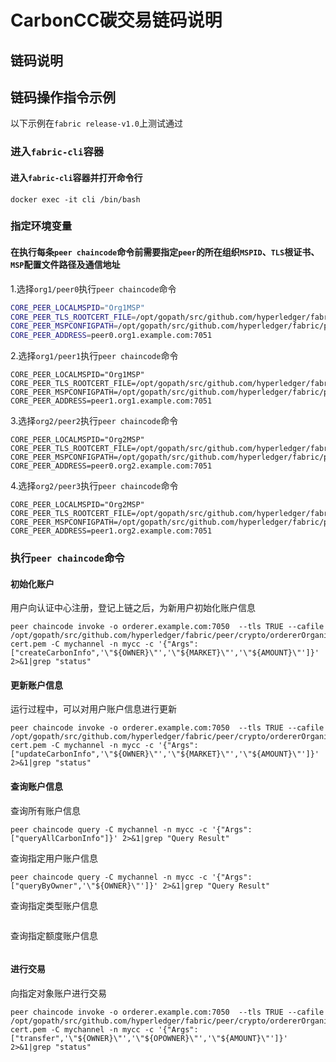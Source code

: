 # CarbonCC碳交易链码说明

## 链码说明

## 链码操作指令示例

以下示例在`fabric release-v1.0`上测试通过

### 进入`fabric-cli`容器

#### 进入`fabric-cli`容器并打开命令行

```shell
docker exec -it cli /bin/bash
```

### 指定环境变量

#### 在执行每条`peer chaincode`命令前需要指定`peer`的所在组织`MSPID`、`TLS`根证书、`MSP`配置文件路径及通信地址

1.选择`org1/peer0`执行`peer chaincode`命令

```bash
CORE_PEER_LOCALMSPID="Org1MSP"
CORE_PEER_TLS_ROOTCERT_FILE=/opt/gopath/src/github.com/hyperledger/fabric/peer/crypto/peerOrganizations/org1.example.com/peers/peer0.org1.example.com/tls/ca.crt
CORE_PEER_MSPCONFIGPATH=/opt/gopath/src/github.com/hyperledger/fabric/peer/crypto/peerOrganizations/org1.example.com/users/Admin@org1.example.com/msp
CORE_PEER_ADDRESS=peer0.org1.example.com:7051
```

2.选择`org1/peer1`执行`peer chaincode`命令

```shell
CORE_PEER_LOCALMSPID="Org1MSP"
CORE_PEER_TLS_ROOTCERT_FILE=/opt/gopath/src/github.com/hyperledger/fabric/peer/crypto/peerOrganizations/org1.example.com/peers/peer0.org1.example.com/tls/ca.crt
CORE_PEER_MSPCONFIGPATH=/opt/gopath/src/github.com/hyperledger/fabric/peer/crypto/peerOrganizations/org1.example.com/users/Admin@org1.example.com/msp
CORE_PEER_ADDRESS=peer1.org1.example.com:7051
```

3.选择`org2/peer2`执行`peer chaincode`命令

```shell
CORE_PEER_LOCALMSPID="Org2MSP"
CORE_PEER_TLS_ROOTCERT_FILE=/opt/gopath/src/github.com/hyperledger/fabric/peer/crypto/peerOrganizations/org2.example.com/peers/peer0.org2.example.com/tls/ca.crt
CORE_PEER_MSPCONFIGPATH=/opt/gopath/src/github.com/hyperledger/fabric/peer/crypto/peerOrganizations/org2.example.com/users/Admin@org2.example.com/msp
CORE_PEER_ADDRESS=peer0.org2.example.com:7051
```

4.选择`org2/peer3`执行`peer chaincode`命令

```shell
CORE_PEER_LOCALMSPID="Org2MSP"
CORE_PEER_TLS_ROOTCERT_FILE=/opt/gopath/src/github.com/hyperledger/fabric/peer/crypto/peerOrganizations/org2.example.com/peers/peer0.org2.example.com/tls/ca.crt
CORE_PEER_MSPCONFIGPATH=/opt/gopath/src/github.com/hyperledger/fabric/peer/crypto/peerOrganizations/org2.example.com/users/Admin@org2.example.com/msp
CORE_PEER_ADDRESS=peer1.org2.example.com:7051
```

### 执行`peer chaincode`命令

#### 初始化账户

用户向认证中心注册，登记上链之后，为新用户初始化账户信息

```shell
peer chaincode invoke -o orderer.example.com:7050  --tls TRUE --cafile /opt/gopath/src/github.com/hyperledger/fabric/peer/crypto/ordererOrganizations/example.com/orderers/orderer.example.com/msp/tlscacerts/tlsca.example.com-cert.pem -C mychannel -n mycc -c '{"Args":["createCarbonInfo",'\"${OWNER}\"','\"${MARKET}\"','\"${AMOUNT}\"']}' 2>&1|grep "status"
```

#### 更新账户信息

运行过程中，可以对用户账户信息进行更新

```shell
peer chaincode invoke -o orderer.example.com:7050  --tls TRUE --cafile /opt/gopath/src/github.com/hyperledger/fabric/peer/crypto/ordererOrganizations/example.com/orderers/orderer.example.com/msp/tlscacerts/tlsca.example.com-cert.pem -C mychannel -n mycc -c '{"Args":["updateCarbonInfo",'\"${OWNER}\"','\"${MARKET}\"','\"${AMOUNT}\"']}' 2>&1|grep "status"
```

#### 查询账户信息

查询所有账户信息

```shell
peer chaincode query -C mychannel -n mycc -c '{"Args":["queryAllCarbonInfo"]}' 2>&1|grep "Query Result"
```

查询指定用户账户信息

```shell
peer chaincode query -C mychannel -n mycc -c '{"Args":["queryByOwner",'\"${OWNER}\"']}' 2>&1|grep "Query Result"
```

查询指定类型账户信息

```shell
```

查询指定额度账户信息

```shell
```

#### 进行交易

向指定对象账户进行交易

```shell
peer chaincode invoke -o orderer.example.com:7050  --tls TRUE --cafile /opt/gopath/src/github.com/hyperledger/fabric/peer/crypto/ordererOrganizations/example.com/orderers/orderer.example.com/msp/tlscacerts/tlsca.example.com-cert.pem -C mychannel -n mycc -c '{"Args":["transfer",'\"${OWNER}\"','\"${OPOWNER}\"','\"${AMOUNT}\"']}' 2>&1|grep "status"
```